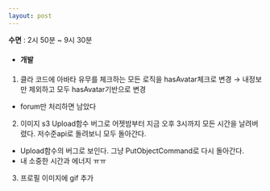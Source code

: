 ```yaml
---
layout: post
---
```

**수면** : 2시 50분 ~ 9시 30분
* #### 개발
1. 클라 코드에 아바타 유무를 체크하는 모든 로직을 hasAvatar체크로 변경 → 내정보만 제외하고 모두 hasAvatar기반으로 변경
- forum만 처리하면 남았다 
2. 이미지 s3 Upload함수 버그로 어젯밤부터 지금 오후 3시까지 모든 시간을 날려버렸다. 저수준api로 돌려보니 모두 돌아간다. 
- Upload함수의 버그로 보인다. 그냥 PutObjectCommand로 다시 돌아간다.
- 내 소중한 시간과 에너지 ㅠㅠ
3. 프로필 이미지에 gif 추가